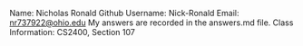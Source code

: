 Name: Nicholas Ronald
Github Username: Nick-Ronald
Email: nr737922@ohio.edu
My answers are recorded in the answers.md file.
Class Information: CS2400, Section 107
